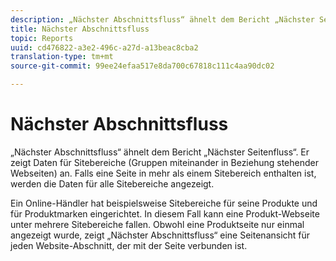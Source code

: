 ```yaml
---
description: „Nächster Abschnittsfluss“ ähnelt dem Bericht „Nächster Seitenfluss“. Er zeigt Daten für Sitebereiche (Gruppen miteinander in Beziehung stehender Webseiten) an. Falls eine Seite in mehr als einem Sitebereich enthalten ist, werden die Daten für alle Sitebereiche angezeigt.
title: Nächster Abschnittsfluss
topic: Reports
uuid: cd476822-a3e2-496c-a27d-a13beac8cba2
translation-type: tm+mt
source-git-commit: 99ee24efaa517e8da700c67818c111c4aa90dc02

---
```



# Nächster Abschnittsfluss

„Nächster Abschnittsfluss“ ähnelt dem Bericht „Nächster Seitenfluss“. Er zeigt Daten für Sitebereiche (Gruppen miteinander in Beziehung stehender Webseiten) an. Falls eine Seite in mehr als einem Sitebereich enthalten ist, werden die Daten für alle Sitebereiche angezeigt.

Ein Online-Händler hat beispielsweise Sitebereiche für seine Produkte und für Produktmarken eingerichtet. In diesem Fall kann eine Produkt-Webseite unter mehrere Sitebereiche fallen. Obwohl eine Produktseite nur einmal angezeigt wurde, zeigt „Nächster Abschnittsfluss“ eine Seitenansicht für jeden Website-Abschnitt, der mit der Seite verbunden ist.
